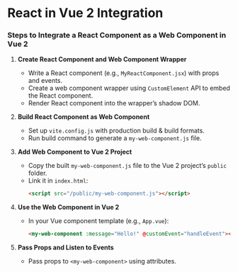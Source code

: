 # React in Vue 2 Integration

### Steps to Integrate a React Component as a Web Component in Vue 2

1. **Create React Component and Web Component Wrapper**
   - Write a React component (e.g., `MyReactComponent.jsx`) with props and events.
   - Create a web component wrapper using `CustomElement` API to embed the React component.
   - Render React component into the wrapper’s shadow DOM.

2. **Build React Component as Web Component**
   - Set up `vite.config.js` with production build & build formats.
   - Run build command to generate a `my-web-component.js` file.

3. **Add Web Component to Vue 2 Project**
   - Copy the built `my-web-component.js` file to the Vue 2 project’s `public` folder.
   - Link it in `index.html`:
     ```html
     <script src="/public/my-web-component.js"></script>
     ```

4. **Use the Web Component in Vue 2**
   - In your Vue component template (e.g., `App.vue`):
     ```html
     <my-web-component :message="Hello!" @customEvent="handleEvent"></my-web-component>
     ```

5. **Pass Props and Listen to Events**
   - Pass props to `<my-web-component>` using attributes.
